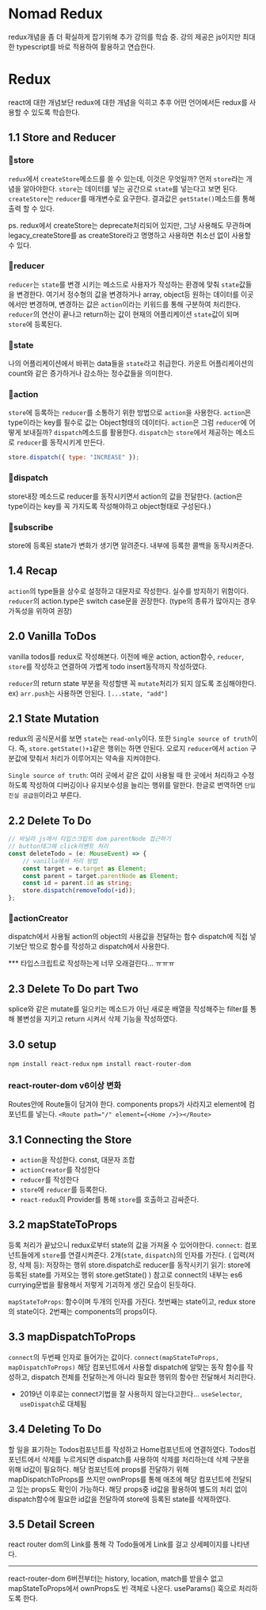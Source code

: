 # Nomad Redux

redux개념을 좀 더 확실하게 잡기위해 추가 강의를 학습 중.
강의 제공은 js이지만 최대한 typescript를 바로 적용하여 활용하고 연습한다.

# Redux

react에 대한 개념보단 redux에 대한 개념을 익히고 추후 어떤 언어에서든 redux를 사용할 수 있도록 학습한다.

## 1.1 Store and Reducer

### 🔹store

`redux`에서 `createStore`메소드를 쓸 수 있는데, 이것은 무엇일까?
먼저 `store`라는 개념을 알아야한다.
`store`는 데이터를 넣는 공간으로 `state`를 넣는다고 보면 된다.
`createStore`는 `reducer`를 매개변수로 요구한다.
결과값은 `getState()`메소드를 통해 출력 할 수 있다.

ps. redux에서 createStore는 deprecate처리되어 있지만, 그냥 사용해도 무관하며 legacy_createStore를 as createStore라고 명명하고 사용하면 취소선 없이 사용할 수 있다.

### 🔹reducer

`reducer`는 `state`를 변경 시키는 메소드로 사용자가 작성하는 환경에 맞춰 `state`값들을 변경한다. 여기서 정수형의 값을 변경하거나 array, object등 원하는 데이터를 이곳에서만 변경하며, 변경하는 값은 `action`이라는 키워드를 통해 구분하여 처리한다.
`reducer`의 연산이 끝나고 return하는 값이 현재의 어플리케이션 `state`값이 되며 `store`에 등록된다.

### 🔹state

나의 어플리케이션에서 바뀌는 data들을 `state`라고 취급한다.
카운트 어플리케이션의 count와 같은 증가하거나 감소하는 정수값들을 의미한다.

### 🔹action

`store`에 등록하는 `reducer`를 소통하기 위한 방법으로 `action`을 사용한다.
`action`은 type이라는 key를 필수로 값는 Object형태의 데이터다.
`action`은 그럼 `reducer`에 어떻게 보내질까? `dispatch`메소드를 활용한다.
`dispatch`는 `store`에서 제공하는 메소드로 `reducer`를 동작시키게 만든다.

```js
store.dispatch({ type: "INCREASE" });
```

### 🔹dispatch

store내장 메소드로 reducer를 동작시키면서 action의 값을 전달한다.
(action은 type이라는 key를 꼭 가지도록 작성해야하고 object형태로 구성된다.)

### 🔹subscribe

store에 등록된 state가 변화가 생기면 알려준다.
내부에 등록한 콜백을 동작시켜준다.

## 1.4 Recap

`action`의 type들을 상수로 설정하고 대문자로 작성한다.
실수를 방지하기 위함이다.
`reducer`의 action.type은 switch case문을 권장한다.
(type의 종류가 많아지는 경우 가독성을 위하여 권장)

## 2.0 Vanilla ToDos

vanilla todos를 redux로 작성해본다.
이전에 배운 action, action함수, `reducer`, `store`를 작성하고 연결하여 가볍게 todo insert동작까지 작성하였다.

`reducer`의 return state 부분을 작성할땐 꼭 `mutate`처리가 되지 않도록 조심해야한다. ex) `arr.push`는 사용하면 안된다. `[...state, "add"]`

## 2.1 State Mutation

redux의 공식문서를 보면 `state`는 `read-only`이다.
또한 `Single source of truth`이다.
즉, `store.getState()+1`같은 행위는 하면 안된다. 오로지 `reducer`에서 `action` 구분값에 맞춰서 처리가 이루어지는 약속을 지켜야한다.

`Single source of truth`: 여러 곳에서 같은 값이 사용될 때 한 곳에서 처리하고 수정하도록 작성하여 디버깅이나 유지보수성을 늘리는 행위를 말한다. 한글로 번역하면 `단일 진실 공급원`이라고 부른다.

## 2.2 Delete To Do

```ts
// 바닐라 js에서 타입스크립트 dom parentNode 접근하기
// button태그에 click이벤트 처리
const deleteTodo = (e: MouseEvent) => {
    // vanilla에서 처리 방법
    const target = e.target as Element;
    const parent = target.parentNode as Element;
    const id = parent.id as string;
    store.dispatch(removeTodo(+id));
};
```

### 🔹actionCreator

dispatch에서 사용될 action의 object의 사용값을 전달하는 함수
dispatch에 직접 넣기보단 밖으로 함수를 작성하고 dispatch에서 사용한다.

\*\*\* 타입스크립트로 작성하는게 너무 오래걸린다... ㅠㅠㅠ

## 2.3 Delete To Do part Two

splice와 같은 mutate를 일으키는 메소드가 아닌 새로운 배열을 작성해주는 filter를 통해 불변성을 지키고 return 시켜서 삭제 기능을 작성하였다.

## 3.0 setup

`npm install react-redux`
`npm install react-router-dom`

### react-router-dom v6이상 변화

Routes안에 Route들이 담겨야 한다.
components props가 사라지고 element에 컴포넌트를 넣는다.
`<Route path="/" element={<Home />}></Route>`

## 3.1 Connecting the Store

-   `action`을 작성한다. const, 대문자 조합
-   `actionCreator`를 작성한다
-   `reducer`를 작성한다
-   `store`에 `reducer`를 등록한다.
-   `react-redux`의 Provider를 통해 `store`를 호출하고 감싸준다.

## 3.2 mapStateToProps

등록 처리가 끝났으니 redux로부터 state의 값을 가져올 수 있어야한다.
`connect`: 컴포넌트들에게 `store`를 연결시켜준다. 2개(`state`, `dispatch`)의 인자를 가진다.
(
입력(저장, 삭제 등): 저장하는 행위 store.dispatch로 reducer를 동작시키기
읽기: store에 등록된 state를 가져오는 행위 store.getState()
)
참고로 connect의 내부는 es6 currying문법을 활용해서 저렇게 기괴하게 생긴 모습이 된듯하다.

`mapStateToProps`: 함수이며 두개의 인자를 가진다. 첫번째는 state이고, redux store의 state이다. 2번째는 components의 props이다.

## 3.3 mapDispatchToProps

`connect`의 두번째 인자로 들어가는 값이다.
`connect(mapStateToProps, mapDispatchToProps)`
해당 컴포넌트에서 사용할 dispatch에 알맞는 동작 함수를 작성하고, dispatch 전체를 전달하는게 아니라 필요한 행위의 함수만 전달해서 처리한다.

-   2019년 이후로는 connect기법을 잘 사용하지 않는다고한다... `useSelector`, `useDispatch`로 대체됨

## 3.4 Deleting To Do

할 일을 표기하는 Todos컴포넌트를 작성하고 Home컴포넌트에 연결하였다.
Todos컴포넌트에서 삭제를 누르게되면 dispatch를 사용하여 삭제를 처리하는데 삭제 구분을 위해 id값이 필요하다. 해당 컴포넌트에 props를 전달하기 위해 mapDispatchToProps를 쓰지만 ownProps를 통해 애초에 해당 컴포넌트에 전달되고 있는 props도 확인이 가능하다. 해당 props중 id값을 활용하여 별도의 처리 없이 dispatch함수에 필요한 id값을 전달하여 store에 등록된 state를 삭제하였다.

## 3.5 Detail Screen

react router dom의 Link를 통해 각 Todo들에게 Link를 걸고 상세페이지를 나타낸다.

---

react-router-dom 6버전부터는 history, location, match를 받을수 없고 mapStateToProps에서 ownProps도 빈 객체로 나온다. useParams() 훅으로 처리하도록 한다.
